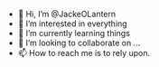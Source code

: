 - 👋 Hi, I’m @JackeOLantern
- 👀 I’m interested in everything
- 🌱 I’m currently learning things
- 💞️ I’m looking to collaborate on ...
- 📫 How to reach me is to rely upon.

<!---
JackeOLantern : JackeOLantern is a ✨ special ✨ repository because its `README.md` (this file) appears on your GitHub profile.
You can click the Preview link to take a look at your changes.
--->
